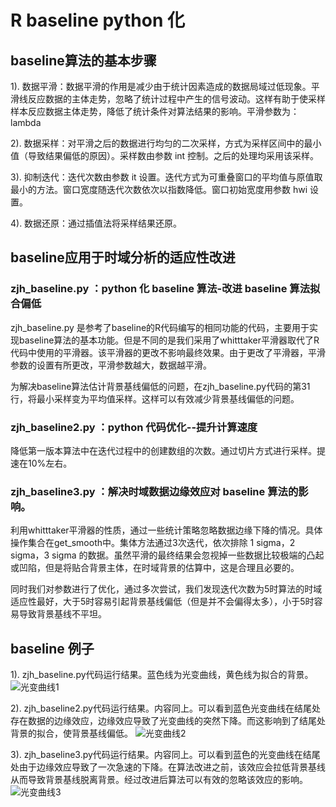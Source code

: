 # R baseline python 化

## baseline算法的基本步骤

1). 数据平滑：数据平滑的作用是减少由于统计因素造成的数据局域过低现象。平滑线反应数据的主体走势，忽略了统计过程中产生的信号波动。这样有助于使采样样本反应数据主体走势，降低了统计条件对算法结果的影响。平滑参数为：lambda

2). 数据采样：对平滑之后的数据进行均匀的二次采样，方式为采样区间中的最小值（导致结果偏低的原因）。采样数由参数 int 控制。之后的处理均采用该采样。

3). 抑制迭代：迭代次数由参数 it 设置。迭代方式为可重叠窗口的平均值与原值取最小的方法。窗口宽度随迭代次数依次以指数降低。窗口初始宽度用参数 hwi 设置。

4). 数据还原：通过插值法将采样结果还原。

## baseline应用于时域分析的适应性改进

### zjh_baseline.py ：python 化 baseline 算法-改进 baseline 算法拟合偏低

zjh_baseline.py 是参考了baseline的R代码编写的相同功能的代码，主要用于实现baseline算法的基本功能。但是不同的是我们采用了whitttaker平滑器取代了R代码中使用的平滑器。该平滑器的更改不影响最终效果。由于更改了平滑器，平滑参数的设置有所更改，平滑参数越大，数据越平滑。

为解决baseline算法估计背景基线偏低的问题，在zjh_baseline.py代码的第31行，将最小采样变为平均值采样。这样可以有效减少背景基线偏低的问题。

### zjh_baseline2.py ：python 代码优化--提升计算速度

降低第一版本算法中在迭代过程中的创建数组的次数。通过切片方式进行采样。提速在10%左右。

### zjh_baseline3.py ：解决时域数据边缘效应对 baseline 算法的影响。

利用whitttaker平滑器的性质，通过一些统计策略忽略数据边缘下降的情况。具体操作集合在get_smooth中。集体方法通过3次迭代，依次排除 1 sigma，2 sigma，3 sigma 的数据。虽然平滑的最终结果会忽视掉一些数据比较极端的凸起或凹陷，但是将贴合背景主体，在时域背景的估算中，这是合理且必要的。

同时我们对参数进行了优化，通过多次尝试，我们发现迭代次数为5时算法的时域适应性最好，大于5时容易引起背景基线偏低（但是并不会偏得太多），小于5时容易导致背景基线不平坦。

## baseline 例子

1). zjh_baseline.py代码运行结果。蓝色线为光变曲线，黄色线为拟合的背景。
![光变曲线1](https://github.com/zoujinhang/my_work/blob/master/baseline/A_light_curve.png)


2). zjh_baseline2.py代码运行结果。内容同上。可以看到蓝色光变曲线在结尾处存在数据的边缘效应，边缘效应导致了光变曲线的突然下降。而这影响到了结尾处背景的拟合，使背景基线偏低。
![光变曲线2](https://github.com/zoujinhang/my_work/blob/master/baseline/A_light_curve2.png)


3). zjh_baseline3.py代码运行结果。内容同上。可以看到蓝色的光变曲线在结尾处由于边缘效应导致了一次急速的下降。在算法改进之前，该效应会拉低背景基线从而导致背景基线脱离背景。经过改进后算法可以有效的忽略该效应的影响。
![光变曲线3](https://github.com/zoujinhang/my_work/blob/master/baseline/A_light_curve3.png)


























